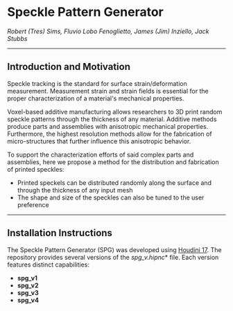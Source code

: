 # Speckle Pattern Generator
_Robert (Tres) Sims, Fluvio Lobo Fenoglietto, James (Jim) Inziello, Jack Stubbs_

---

## Introduction and Motivation
Speckle tracking is the standard for surface strain/deformation measurement. Measurement strain and strain fields is essential for the proper characterization of a material's mechanical properties.

Voxel-based additive manufacturing allows researchers to 3D print random speckle patterns through the thickness of any material. Additive methods produce parts and assemblies with anisotropic mechanical properties. Furthermore, the highest resolution methods allow for the fabrication of micro-structures that further influence this anisotropic behavior.

To support the characterization efforts of said complex parts and assemblies, here we propose a method for the distribution and fabrication of printed speckles:
* Printed speckels can be distributed randomly along the surface and through the thickness of any input mesh
* The shape and size of the speckles can also be tuned to the user preference

---

## Installation Instructions
The Speckle Pattern Generator (SPG) was developed using [Houdini 17](https://www.sidefx.com/products/houdini/). The repository provides several versions of the **spg_v*.hipnc** file. Each version features distinct capabilities:
* **spg_v1**
* **spg_v2**
* **spg_v3**
* **spg_v4**

